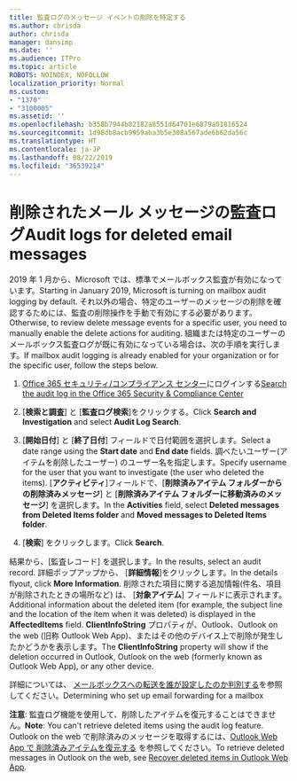 ```yaml
---
title: 監査ログのメッセージ イベントの削除を特定する
ms.author: chrisda
author: chrisda
manager: dansimp
ms.date: ''
ms.audience: ITPro
ms.topic: article
ROBOTS: NOINDEX, NOFOLLOW
localization_priority: Normal
ms.custom:
- "1370"
- "3100005"
ms.assetid: ''
ms.openlocfilehash: b358b7944b82182a8551d64701e6879a01816524
ms.sourcegitcommit: 1d98db8acb9959aba3b5e308a567ade6b62da56c
ms.translationtype: HT
ms.contentlocale: ja-JP
ms.lasthandoff: 08/22/2019
ms.locfileid: "36539214"
---
```

# <a name="audit-logs-for-deleted-email-messages"></a><span data-ttu-id="d1daf-102">削除されたメール メッセージの監査ログ</span><span class="sxs-lookup"><span data-stu-id="d1daf-102">Audit logs for deleted email messages</span></span>

<span data-ttu-id="d1daf-103">2019 年 1 月から、Microsoft では、標準でメールボックス監査が有効になっています。</span><span class="sxs-lookup"><span data-stu-id="d1daf-103">Starting in January 2019, Microsoft is turning on mailbox audit logging by default.</span></span> <span data-ttu-id="d1daf-104">それ以外の場合、特定のユーザーのメッセージの削除を確認するためには、監査の削除操作を手動で有効にする必要があります。</span><span class="sxs-lookup"><span data-stu-id="d1daf-104">Otherwise, to review delete message events for a specific user, you need to manually enable the delete actions for auditing.</span></span> <span data-ttu-id="d1daf-105">組織または特定のユーザーのメールボックス監査ログが既に有効になっている場合は、次の手順を実行します。</span><span class="sxs-lookup"><span data-stu-id="d1daf-105">If mailbox audit logging is already enabled for your organization or for the specific user, follow the steps below.</span></span>

1. <span data-ttu-id="d1daf-106">[Office 365  セキュリティ/コンプライアンス センター](https://protection.office.com/)にログインする</span><span class="sxs-lookup"><span data-stu-id="d1daf-106">[Search the audit log in the Office 365 Security & Compliance Center](https://protection.office.com/)</span></span>

2. <span data-ttu-id="d1daf-107">[**検索と調査**] と [**監査ログ検索**]をクリックする。</span><span class="sxs-lookup"><span data-stu-id="d1daf-107">Click **Search and Investigation** and select **Audit Log Search**.</span></span>

3. <span data-ttu-id="d1daf-108">[**開始日付**] と [**終了日付**] フィールドで日付範囲を選択します。</span><span class="sxs-lookup"><span data-stu-id="d1daf-108">Select a date range using the **Start date** and **End date** fields.</span></span> <span data-ttu-id="d1daf-109">調べたいユーザー(アイテムを削除したユーザー) のユーザー名を指定します。</span><span class="sxs-lookup"><span data-stu-id="d1daf-109">Specify username for the user that you want to investigate (the user who deleted the items).</span></span> <span data-ttu-id="d1daf-110">[**アクティビティ**]フィールドで、[**削除済みアイテム フォルダーからの削除済みメッセージ**] と [**削除済みアイテム フォルダーに移動済みのメッセージ**] を選択します。</span><span class="sxs-lookup"><span data-stu-id="d1daf-110">In the **Activities** field, select **Deleted messages from Deleted Items folder** and **Moved messages to Deleted Items folder**.</span></span>

4. <span data-ttu-id="d1daf-111">[**検索**] をクリックします。</span><span class="sxs-lookup"><span data-stu-id="d1daf-111">Click **Search**.</span></span>

<span data-ttu-id="d1daf-112">結果から、[監査レコード] を選択します。</span><span class="sxs-lookup"><span data-stu-id="d1daf-112">In the results, select an audit record.</span></span> <span data-ttu-id="d1daf-113">詳細ポップアップから、 [**詳細情報**]をクリックします。</span><span class="sxs-lookup"><span data-stu-id="d1daf-113">In the details flyout, click **More Information**.</span></span> <span data-ttu-id="d1daf-114">削除された項目に関する追加情報(件名、項目が削除されたときの場所など) は、 [**対象アイテム**] フィールドに表示されます。</span><span class="sxs-lookup"><span data-stu-id="d1daf-114">Additional information about the deleted item (for example, the subject line and the location of the item when it was deleted) is displayed in the **AffectedItems** field.</span></span> <span data-ttu-id="d1daf-115">**ClientInfoString** プロパティが、Outlook、Outlook on the web (旧称 Outlook Web App)、またはその他のデバイス上で削除が発生したかどうかを表示します。</span><span class="sxs-lookup"><span data-stu-id="d1daf-115">The **ClientInfoString** property will show if the deletion occurred in Outlook, Outlook on the web (formerly known as Outlook Web App), or any other device.</span></span>

<span data-ttu-id="d1daf-116">詳細については、 [メールボックスへの転送を誰が設定したのか判別する](https://docs.microsoft.com/office365/securitycompliance/auditing-troubleshooting-scenarios#determining-if-a-user-deleted-email-items)を参照してください。</span><span class="sxs-lookup"><span data-stu-id="d1daf-116">Determining who set up email forwarding for a mailbox</span></span>

<span data-ttu-id="d1daf-117">**注意**: 監査ログ機能を使用して、削除したアイテムを復元することはできません。</span><span class="sxs-lookup"><span data-stu-id="d1daf-117">**Note**: You can't retrieve deleted items using the audit log feature.</span></span> <span data-ttu-id="d1daf-118">Outlook on the web で削除済みのメッセージを取得するには、[Outlook Web App で 削除済みアイテムを復元する](https://support.office.com/article/C3D8FC15-EEEF-4F1C-81DF-E27964B7EDD4) を参照してください。</span><span class="sxs-lookup"><span data-stu-id="d1daf-118">To retrieve deleted messages in Outlook on the web, see [Recover deleted items in Outlook Web App](https://support.office.com/article/C3D8FC15-EEEF-4F1C-81DF-E27964B7EDD4).</span></span>
